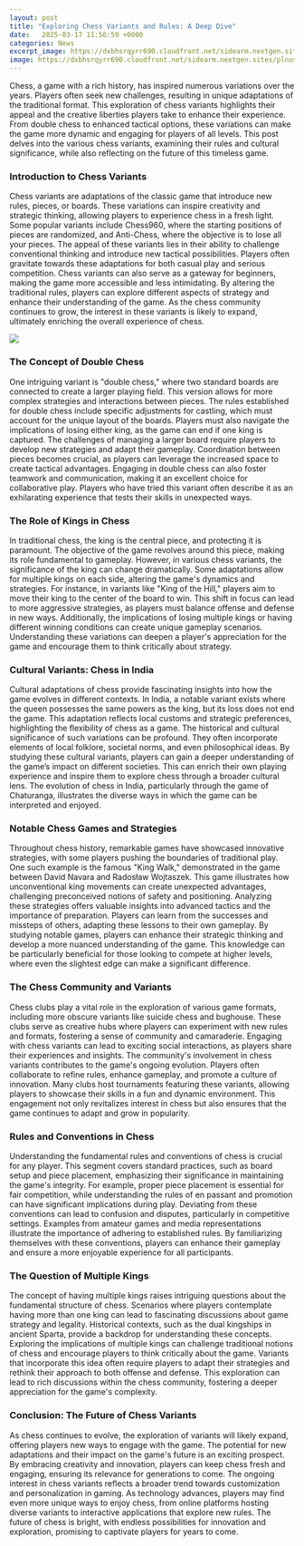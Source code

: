 ```yaml
---
layout: post
title: "Exploring Chess Variants and Rules: A Deep Dive"
date:   2025-03-17 11:56:59 +0000
categories: News
excerpt_image: https://dxbhsrqyrr690.cloudfront.net/sidearm.nextgen.sites/plnusealions.com/images/responsive_2023/default_image.png
image: https://dxbhsrqyrr690.cloudfront.net/sidearm.nextgen.sites/plnusealions.com/images/responsive_2023/default_image.png
---
```


Chess, a game with a rich history, has inspired numerous variations over the years. Players often seek new challenges, resulting in unique adaptations of the traditional format. This exploration of chess variants highlights their appeal and the creative liberties players take to enhance their experience. From double chess to enhanced tactical options, these variations can make the game more dynamic and engaging for players of all levels. This post delves into the various chess variants, examining their rules and cultural significance, while also reflecting on the future of this timeless game.
### Introduction to Chess Variants
Chess variants are adaptations of the classic game that introduce new rules, pieces, or boards. These variations can inspire creativity and strategic thinking, allowing players to experience chess in a fresh light. Some popular variants include Chess960, where the starting positions of pieces are randomized, and Anti-Chess, where the objective is to lose all your pieces. The appeal of these variants lies in their ability to challenge conventional thinking and introduce new tactical possibilities.
Players often gravitate towards these adaptations for both casual play and serious competition. Chess variants can also serve as a gateway for beginners, making the game more accessible and less intimidating. By altering the traditional rules, players can explore different aspects of strategy and enhance their understanding of the game. As the chess community continues to grow, the interest in these variants is likely to expand, ultimately enriching the overall experience of chess.

![](https://dxbhsrqyrr690.cloudfront.net/sidearm.nextgen.sites/plnusealions.com/images/responsive_2023/default_image.png)
### The Concept of Double Chess
One intriguing variant is "double chess," where two standard boards are connected to create a larger playing field. This version allows for more complex strategies and interactions between pieces. The rules established for double chess include specific adjustments for castling, which must account for the unique layout of the boards. Players must also navigate the implications of losing either king, as the game can end if one king is captured.
The challenges of managing a larger board require players to develop new strategies and adapt their gameplay. Coordination between pieces becomes crucial, as players can leverage the increased space to create tactical advantages. Engaging in double chess can also foster teamwork and communication, making it an excellent choice for collaborative play. Players who have tried this variant often describe it as an exhilarating experience that tests their skills in unexpected ways.
### The Role of Kings in Chess
In traditional chess, the king is the central piece, and protecting it is paramount. The objective of the game revolves around this piece, making its role fundamental to gameplay. However, in various chess variants, the significance of the king can change dramatically. Some adaptations allow for multiple kings on each side, altering the game's dynamics and strategies.
For instance, in variants like "King of the Hill," players aim to move their king to the center of the board to win. This shift in focus can lead to more aggressive strategies, as players must balance offense and defense in new ways. Additionally, the implications of losing multiple kings or having different winning conditions can create unique gameplay scenarios. Understanding these variations can deepen a player's appreciation for the game and encourage them to think critically about strategy.
### Cultural Variants: Chess in India
Cultural adaptations of chess provide fascinating insights into how the game evolves in different contexts. In India, a notable variant exists where the queen possesses the same powers as the king, but its loss does not end the game. This adaptation reflects local customs and strategic preferences, highlighting the flexibility of chess as a game.
The historical and cultural significance of such variations can be profound. They often incorporate elements of local folklore, societal norms, and even philosophical ideas. By studying these cultural variants, players can gain a deeper understanding of the game’s impact on different societies. This can enrich their own playing experience and inspire them to explore chess through a broader cultural lens. The evolution of chess in India, particularly through the game of Chaturanga, illustrates the diverse ways in which the game can be interpreted and enjoyed.
### Notable Chess Games and Strategies
Throughout chess history, remarkable games have showcased innovative strategies, with some players pushing the boundaries of traditional play. One such example is the famous "King Walk," demonstrated in the game between David Navara and Radosław Wojtaszek. This game illustrates how unconventional king movements can create unexpected advantages, challenging preconceived notions of safety and positioning.
Analyzing these strategies offers valuable insights into advanced tactics and the importance of preparation. Players can learn from the successes and missteps of others, adapting these lessons to their own gameplay. By studying notable games, players can enhance their strategic thinking and develop a more nuanced understanding of the game. This knowledge can be particularly beneficial for those looking to compete at higher levels, where even the slightest edge can make a significant difference.
### The Chess Community and Variants
Chess clubs play a vital role in the exploration of various game formats, including more obscure variants like suicide chess and bughouse. These clubs serve as creative hubs where players can experiment with new rules and formats, fostering a sense of community and camaraderie. Engaging with chess variants can lead to exciting social interactions, as players share their experiences and insights.
The community's involvement in chess variants contributes to the game's ongoing evolution. Players often collaborate to refine rules, enhance gameplay, and promote a culture of innovation. Many clubs host tournaments featuring these variants, allowing players to showcase their skills in a fun and dynamic environment. This engagement not only revitalizes interest in chess but also ensures that the game continues to adapt and grow in popularity.
### Rules and Conventions in Chess
Understanding the fundamental rules and conventions of chess is crucial for any player. This segment covers standard practices, such as board setup and piece placement, emphasizing their significance in maintaining the game's integrity. For example, proper piece placement is essential for fair competition, while understanding the rules of en passant and promotion can have significant implications during play.
Deviating from these conventions can lead to confusion and disputes, particularly in competitive settings. Examples from amateur games and media representations illustrate the importance of adhering to established rules. By familiarizing themselves with these conventions, players can enhance their gameplay and ensure a more enjoyable experience for all participants.
### The Question of Multiple Kings
The concept of having multiple kings raises intriguing questions about the fundamental structure of chess. Scenarios where players contemplate having more than one king can lead to fascinating discussions about game strategy and legality. Historical contexts, such as the dual kingships in ancient Sparta, provide a backdrop for understanding these concepts.
Exploring the implications of multiple kings can challenge traditional notions of chess and encourage players to think critically about the game. Variants that incorporate this idea often require players to adapt their strategies and rethink their approach to both offense and defense. This exploration can lead to rich discussions within the chess community, fostering a deeper appreciation for the game's complexity.
### Conclusion: The Future of Chess Variants
As chess continues to evolve, the exploration of variants will likely expand, offering players new ways to engage with the game. The potential for new adaptations and their impact on the game's future is an exciting prospect. By embracing creativity and innovation, players can keep chess fresh and engaging, ensuring its relevance for generations to come.
The ongoing interest in chess variants reflects a broader trend towards customization and personalization in gaming. As technology advances, players may find even more unique ways to enjoy chess, from online platforms hosting diverse variants to interactive applications that explore new rules. The future of chess is bright, with endless possibilities for innovation and exploration, promising to captivate players for years to come.